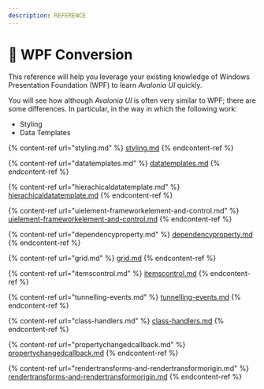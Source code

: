 ```yaml
---
description: REFERENCE
---
```


# 📘 WPF Conversion

This reference will help you leverage your existing knowledge of Windows Presentation Foundation (WPF) to learn _Avalonia UI_ quickly.

You will see how although _Avalonia UI_ is often very similar to WPF; there are some differences. In particular, in the way in which the following work:

* Styling
* Data Templates



{% content-ref url="styling.md" %}
[styling.md](styling.md)
{% endcontent-ref %}

{% content-ref url="datatemplates.md" %}
[datatemplates.md](datatemplates.md)
{% endcontent-ref %}

{% content-ref url="hierachicaldatatemplate.md" %}
[hierachicaldatatemplate.md](hierachicaldatatemplate.md)
{% endcontent-ref %}

{% content-ref url="uielement-frameworkelement-and-control.md" %}
[uielement-frameworkelement-and-control.md](uielement-frameworkelement-and-control.md)
{% endcontent-ref %}

{% content-ref url="dependencyproperty.md" %}
[dependencyproperty.md](dependencyproperty.md)
{% endcontent-ref %}

{% content-ref url="grid.md" %}
[grid.md](grid.md)
{% endcontent-ref %}

{% content-ref url="itemscontrol.md" %}
[itemscontrol.md](itemscontrol.md)
{% endcontent-ref %}

{% content-ref url="tunnelling-events.md" %}
[tunnelling-events.md](tunnelling-events.md)
{% endcontent-ref %}

{% content-ref url="class-handlers.md" %}
[class-handlers.md](class-handlers.md)
{% endcontent-ref %}

{% content-ref url="propertychangedcallback.md" %}
[propertychangedcallback.md](propertychangedcallback.md)
{% endcontent-ref %}

{% content-ref url="rendertransforms-and-rendertransformorigin.md" %}
[rendertransforms-and-rendertransformorigin.md](rendertransforms-and-rendertransformorigin.md)
{% endcontent-ref %}
